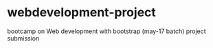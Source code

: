 # webdevelopment-project
bootcamp on Web development with bootstrap (may-17 batch) project submission
